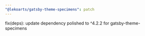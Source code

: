 ```yaml
---
"@lekoarts/gatsby-theme-specimens": patch
---
```


fix(deps): update dependency polished to ^4.2.2 for gatsby-theme-specimens
